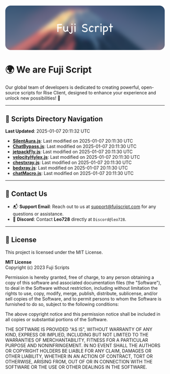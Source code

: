 ![Banner](.github/b.webp)

# 🌍 **We are Fuji Script**

Our global team of developers is dedicated to creating powerful, open-source scripts for Rise Client, designed to enhance your experience and unlock new possibilities! 🌟

---
<!-- SCRIPTS_NAVIGATION_START -->
## 📂 **Scripts Directory Navigation**

**Last Updated**: 2025-01-07 20:11:32 UTC

- **[SilentAura.js](scripts/SilentAura.js)**: Last modified on 2025-01-07 20:11:30 UTC
- **[ChatBypass.js](scripts/ChatBypass.js)**: Last modified on 2025-01-07 20:11:30 UTC
- **[jetpackFly.js](scripts/jetpackFly.js)**: Last modified on 2025-01-07 20:11:30 UTC
- **[velocityHylex.js](scripts/velocityHylex.js)**: Last modified on 2025-01-07 20:11:30 UTC
- **[chestxray.js](scripts/chestxray.js)**: Last modified on 2025-01-07 20:11:30 UTC
- **[bedxray.js](scripts/bedxray.js)**: Last modified on 2025-01-07 20:11:30 UTC
- **[chatMacro.js](scripts/chatMacro.js)**: Last modified on 2025-01-07 20:11:30 UTC

<!-- SCRIPTS_NAVIGATION_END -->

---

## 💬 **Contact Us**  
- 📬 **Support Email**: Reach out to us at [support@fujiscript.com](mailto:support@fujiscript.com) for any questions or assistance.  
- 💬 **Discord**: Contact **Leo728** directly at `Discord@leo728`.

---

## 📜 **License**

This project is licensed under the MIT License.  

**MIT License**  
Copyright (c) 2023 Fuji Scripts  

Permission is hereby granted, free of charge, to any person obtaining a copy of this software and associated documentation files (the "Software"), to deal in the Software without restriction, including without limitation the rights to use, copy, modify, merge, publish, distribute, sublicense, and/or sell copies of the Software, and to permit persons to whom the Software is furnished to do so, subject to the following conditions:  

The above copyright notice and this permission notice shall be included in all copies or substantial portions of the Software.  

THE SOFTWARE IS PROVIDED "AS IS", WITHOUT WARRANTY OF ANY KIND, EXPRESS OR IMPLIED, INCLUDING BUT NOT LIMITED TO THE WARRANTIES OF MERCHANTABILITY, FITNESS FOR A PARTICULAR PURPOSE AND NONINFRINGEMENT. IN NO EVENT SHALL THE AUTHORS OR COPYRIGHT HOLDERS BE LIABLE FOR ANY CLAIM, DAMAGES OR OTHER LIABILITY, WHETHER IN AN ACTION OF CONTRACT, TORT OR OTHERWISE, ARISING FROM, OUT OF OR IN CONNECTION WITH THE SOFTWARE OR THE USE OR OTHER DEALINGS IN THE SOFTWARE.  
